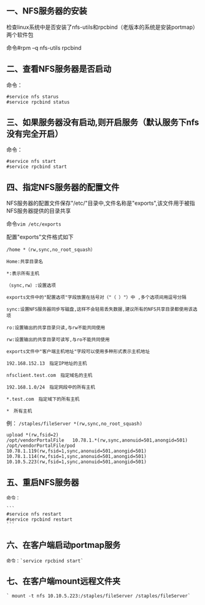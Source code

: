 ## 一、NFS服务器的安装

检查linux系统中是否安装了nfs-utils和rpcbind（老版本的系统是安装portmap） 两个软件包

命令#rpm –q nfs-utils rpcbind


## 二、查看NFS服务器是否启动

命令：

```
#service nfs starus
#service rpcbind status
```

## 三、如果服务器没有启动,则开启服务（默认服务下nfs没有完全开启）

命令：

```
#service nfs start
#service rpcbind start
```

## 四、指定NFS服务器的配置文件

NFS服务器的配置文件保存"/etc/"目录中,文件名称是"exports",该文件用于被指NFS服务器提供的目录共享

命令`vim /etc/exports`

配置"exports"文件格式如下

```
/home *（rw,sync,no_root_squash）

Home:共享目录名

*:表示所有主机

（sync,rw）:设置选项

exports文件中的"配置选项"字段放置在括号对（"（ ）"）中 ,多个选项间用逗号分隔

sync:设置NFS服务器同步写磁盘,这样不会轻易丢失数据,建议所有的NFS共享目录都使用该选项

ro:设置输出的共享目录只读,与rw不能共同使用

rw:设置输出的共享目录可读写,与ro不能共同使用

exports文件中"客户端主机地址"字段可以使用多种形式表示主机地址

192.168.152.13　指定IP地址的主机

nfsclient.test.com　指定域名的主机

192.168.1.0/24　指定网段中的所有主机

*.test.com　指定域下的所有主机

*　所有主机
```

例： `/staples/fileServer *(rw,sync,no_root_squash)`

```
upload *(rw,fsid=2)
/opt/vendorPortalFile   10.78.1.*(rw,sync,anonuid=501,anongid=501)
/opt/vendorPortalFile/pod 10.78.1.119(rw,fsid=1,sync,anonuid=501,anongid=501) 10.78.1.114(rw,fsid=1,sync,anonuid=501,anongid=501) 10.10.5.223(rw,fsid=1,sync,anonuid=501,anongid=501)
```



## 五、重启NFS服务器

    命令：

    ```
    #service nfs restart
    #service rpcbind restart
    ```

## 六、在客户端启动portmap服务

    命令：`service rpcbind start`

## 七、在客户端mount远程文件夹
    ` mount -t nfs 10.10.5.223:/staples/fileServer /staples/fileServer`
